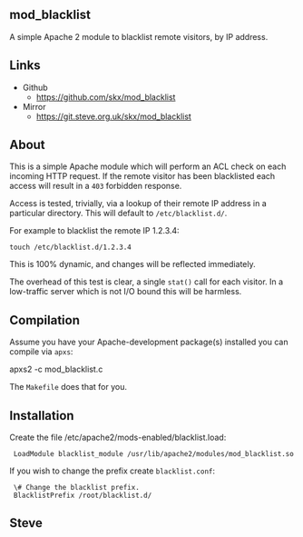 mod_blacklist
-------------

A simple Apache 2 module to blacklist remote visitors, by IP address.


Links
-----

* Github
   * https://github.com/skx/mod_blacklist
* Mirror
   * https://git.steve.org.uk/skx/mod_blacklist


About
-----

This is a simple Apache module which will perform an ACL check on
each incoming HTTP request.  If the remote visitor has been blacklisted
each access will result in a `403` forbidden response.

Access is tested, trivially, via a lookup of their remote IP address
in a particular directory.  This will default to `/etc/blacklist.d/`.

For example to blacklist the remote IP 1.2.3.4:

    touch /etc/blacklist.d/1.2.3.4

This is 100% dynamic, and changes will be reflected immediately.

The overhead of this test is clear, a single `stat()` call for each
visitor.  In a low-traffic server which is not I/O bound this will
be harmless.


Compilation
-----------

Assume you have your Apache-development package(s) installed you
can compile via `apxs`:

   apxs2 -c mod_blacklist.c 

The `Makefile` does that for you.


Installation
------------

Create the file /etc/apache2/mods-enabled/blacklist.load:

     LoadModule blacklist_module /usr/lib/apache2/modules/mod_blacklist.so

If you wish to change the prefix create `blacklist.conf`:

     \# Change the blacklist prefix.
     BlacklistPrefix /root/blacklist.d/


Steve
-- 



